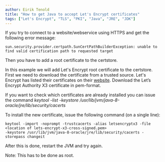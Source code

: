 ```yaml
---
author: Eirik Tenold
title: "How to get Java to accept Let's Encrypt certificates"
tags: ["Let's Encrypt", "TLS", "PKI", "Java", "JRE", "JDK"]
---
```


If you try to connect to a website/webservice using HTTPS and get the following error message:

	sun.security.provider.certpath.SunCertPathBuilderException: unable to find valid certification path to requested target
	
Then you have to add a root certificate to the certstore.

In this example we will add Let's Encrypt root certificate to the certstore. First we need to download the certificate 
from a trusted source. Let's Encrypt has listed their certificates on their [website](https://letsencrypt.org/certificates/).
Download the Let’s Encrypt Authority X3 certificate in pem-format.

If you want to check which certificates are already installed you can issue the command *keytool -list -keystore /usr/lib/jvm/java-8-oracle/jre/lib/security/cacerts*

To install the new certificate, issue the following command (on a single line):

	keytool -import -noprompt -trustcacerts -alias letsencryptx3 -file <location of lets-encrypt-x3-cross-signed.pem> 
	-keystore /usr/lib/jvm/java-8-oracle/jre/lib/security/cacerts -storepass changeit

After this is done, restart the JVM and try again.

Note: This has to be done as root.
